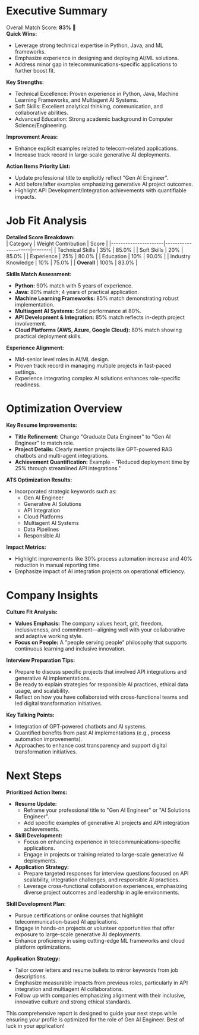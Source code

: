 # Executive Summary
Overall Match Score: **83%** 🚀  
**Quick Wins:**
- Leverage strong technical expertise in Python, Java, and ML frameworks.
- Emphasize experience in designing and deploying AI/ML solutions.
- Address minor gap in telecommunications-specific applications to further boost fit.

**Key Strengths:**
- Technical Excellence: Proven experience in Python, Java, Machine Learning Frameworks, and Multiagent AI Systems.
- Soft Skills: Excellent analytical thinking, communication, and collaborative abilities.
- Advanced Education: Strong academic background in Computer Science/Engineering.

**Improvement Areas:**
- Enhance explicit examples related to telecom-related applications.
- Increase track record in large-scale generative AI deployments.

**Action Items Priority List:**
- Update professional title to explicitly reflect "Gen AI Engineer".
- Add before/after examples emphasizing generative AI project outcomes.
- Highlight API Development/Integration achievements with quantifiable impacts.

# Job Fit Analysis
**Detailed Score Breakdown:**  
| Category             | Weight Contribution | Score  |
|----------------------|---------------------|--------|
| Technical Skills     | 35%                 | 85.0%  |
| Soft Skills          | 20%                 | 85.0%  |
| Experience           | 25%                 | 80.0%  |
| Education            | 10%                 | 90.0%  |
| Industry Knowledge   | 10%                 | 75.0%  |
| **Overall**          | 100%                | 83.0%  |

**Skills Match Assessment:**
- **Python:** 90% match with 5 years of experience.
- **Java:** 80% match; 4 years of practical application.
- **Machine Learning Frameworks:** 85% match demonstrating robust implementation.
- **Multiagent AI Systems:** Solid performance at 80%.
- **API Development & Integration:** 85% match reflects in-depth project involvement.
- **Cloud Platforms (AWS, Azure, Google Cloud):** 80% match showing practical deployment skills.

**Experience Alignment:**
- Mid-senior level roles in AI/ML design.
- Proven track record in managing multiple projects in fast-paced settings.
- Experience integrating complex AI solutions enhances role-specific readiness.

# Optimization Overview
**Key Resume Improvements:**
- **Title Refinement:** Change "Graduate Data Engineer" to "Gen AI Engineer" to match role.
- **Project Details:** Clearly mention projects like GPT-powered RAG chatbots and multi-agent integrations.
- **Achievement Quantification:** Example - "Reduced deployment time by 25% through streamlined API integrations."

**ATS Optimization Results:**
- Incorporated strategic keywords such as:
  - Gen AI Engineer
  - Generative AI Solutions
  - API Integration
  - Cloud Platforms
  - Multiagent AI Systems
  - Data Pipelines
  - Responsible AI
  
**Impact Metrics:**
- Highlight improvements like 30% process automation increase and 40% reduction in manual reporting time.
- Emphasize impact of AI integration projects on operational efficiency.

# Company Insights
**Culture Fit Analysis:**
- **Values Emphasis:** The company values heart, grit, freedom, inclusiveness, and commitment—aligning well with your collaborative and adaptive working style.
- **Focus on People:** A "people serving people" philosophy that supports continuous learning and inclusive innovation.

**Interview Preparation Tips:**
- Prepare to discuss specific projects that involved API integrations and generative AI implementations.
- Be ready to explain strategies for responsible AI practices, ethical data usage, and scalability.
- Reflect on how you have collaborated with cross-functional teams and led digital transformation initiatives.

**Key Talking Points:**
- Integration of GPT-powered chatbots and AI systems.
- Quantified benefits from past AI implementations (e.g., process automation improvements).
- Approaches to enhance cost transparency and support digital transformation initiatives.

# Next Steps
**Prioritized Action Items:**
- **Resume Update:** 
  - Reframe your professional title to "Gen AI Engineer" or "AI Solutions Engineer".
  - Add specific examples of generative AI projects and API integration achievements.
- **Skill Development:**
  - Focus on enhancing experience in telecommunications-specific applications.
  - Engage in projects or training related to large-scale generative AI deployments.
- **Application Strategy:**
  - Prepare targeted responses for interview questions focused on API scalability, integration challenges, and responsible AI practices.
  - Leverage cross-functional collaboration experiences, emphasizing diverse project outcomes and leadership in agile environments.

**Skill Development Plan:**
- Pursue certifications or online courses that highlight telecommunication-based AI applications.
- Engage in hands-on projects or volunteer opportunities that offer exposure to large-scale generative AI deployments.
- Enhance proficiency in using cutting-edge ML frameworks and cloud platform optimizations.

**Application Strategy:**
- Tailor cover letters and resume bullets to mirror keywords from job descriptions.
- Emphasize measurable impacts from previous roles, particularly in API integration and multiagent AI collaborations.
- Follow up with companies emphasizing alignment with their inclusive, innovative culture and strong ethical standards.

This comprehensive report is designed to guide your next steps while ensuring your profile is optimized for the role of Gen AI Engineer. Best of luck in your application!